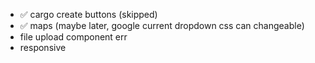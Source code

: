 - ✅ cargo create buttons (skipped)
- ✅ maps (maybe later, google current dropdown css can changeable)
- file upload component err
- responsive